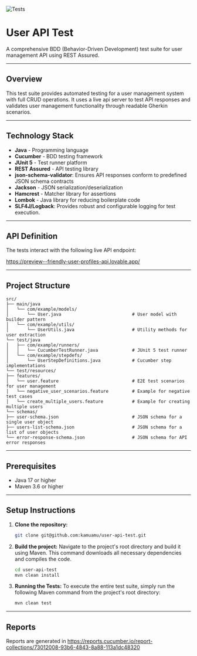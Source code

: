 
![Tests](https://github.com/kamuamu/user-api-test/actions/workflows/tests.yml/badge.svg)

# User API Test

A comprehensive BDD (Behavior-Driven Development) test suite for user management API using REST Assured.

---

## Overview

This test suite provides automated testing for a user management system with full CRUD operations. It uses a live api server to test API responses and validates user management functionality through readable Gherkin scenarios.

---

## Technology Stack

- **Java** - Programming language
- **Cucumber** - BDD testing framework
- **JUnit 5** - Test runner platform
- **REST Assured** - API testing library
- **json-schema-validator**: Ensures API responses conform to predefined JSON schema contracts
- **Jackson** - JSON serialization/deserialization
- **Hamcrest** - Matcher library for assertions
- **Lombok** - Java library for reducing boilerplate code
- **SLF4J/Logback**: Provides robust and configurable logging for test execution.

---

## API Definition

The tests interact with the following live API endpoint:

https://preview--friendly-user-profiles-api.lovable.app/

---

## Project Structure

```
src/
├── main/java
│   └── com/example/models/
│       └── User.java                           # User model with builder pattern
│   └── com/example/utils/
│       └── UserUtils.java                      # Utility methods for user extraction
└── test/java
│   ├── com/example/runners/
│   │   └── CucumberTestRunner.java             # JUnit 5 test runner
│   └── com/example/stepdefs/
│       └── UserStepDefinitions.java            # Cucumber step implementations
└── test/resources/
├── features/
│   └── user.feature                            # E2E test scenarios for user management
│   └── negative_user_scenarios.feature         # Example for negative test cases
│   └── create_multiple_users.feature           # Example for creating multiple users
└── schemas/
├── user-schema.json                            # JSON schema for a single user object
├── users-list-schema.json                      # JSON schema for a list of user objects
└── error-response-schema.json                  # JSON schema for API error responses
```

---

## Prerequisites

- Java 17 or higher
- Maven 3.6 or higher

---

## Setup Instructions

1.  **Clone the repository:**
    ```bash
    git clone git@github.com:kamuamu/user-api-test.git
    ```
2.  **Build the project:**
    Navigate to the project's root directory and build it using Maven. This command downloads all necessary dependencies and compiles the code.
    ```bash
    cd user-api-test
    mvn clean install
    ```
3.  **Running the Tests:**
    To execute the entire test suite, simply run the following Maven command from the project's root directory:
    ```bash
    mvn clean test   
    ```
---

## Reports

Reports are generated in https://reports.cucumber.io/report-collections/73012008-93b6-4843-8a88-113a1dc48320